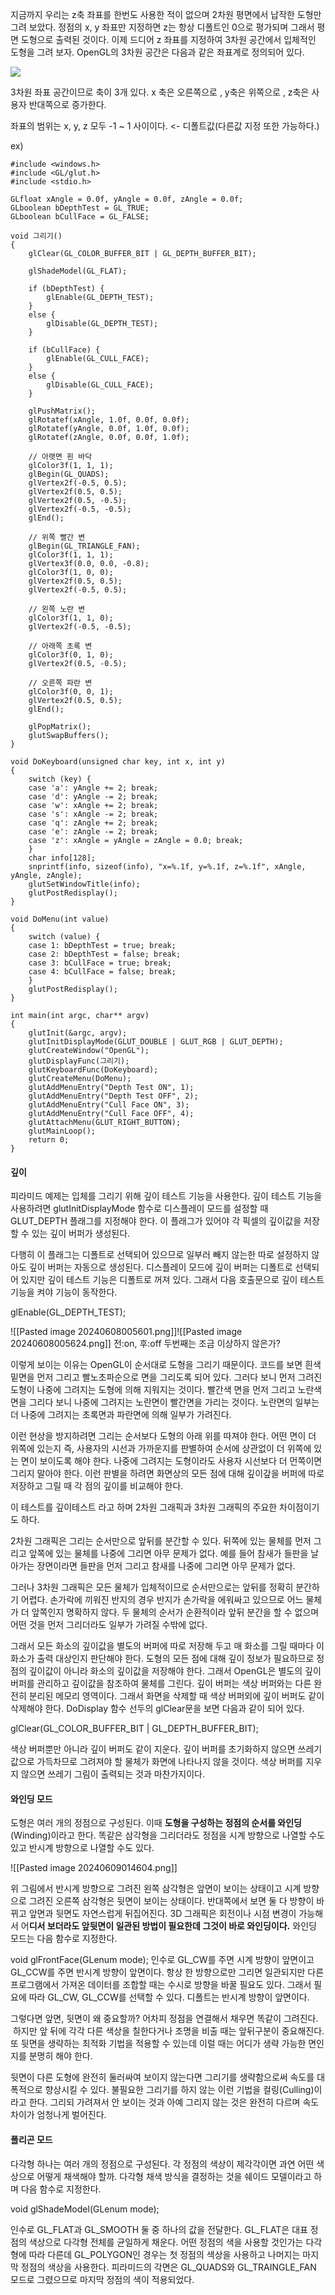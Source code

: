 지금까지 우리는 z축 좌표를 한번도 사용한 적이 없으며 2차원 평면에서 납작한 도형만 그려 보았다. 정점의 x, y 좌표만 지정하면 z는 항상 디폴트인 0으로 평가되며 그래서 평면 도형으로 출력된 것이다. 이제 드디어 z 좌표를 지정하여 3차원 공간에서 입체적인 도형을 그려 보자. OpenGL의 3차원 공간은 다음과 같은 좌표계로 정의되어 있다.

![](http://www.soen.kr/lecture/library/opengl/opengl-6.files/image002.gif)

3차원 좌표 공간이므로 축이 3개 있다. 
x 축은 오른쪽으로 ,
y축은 위쪽으로 ,
z축은 사용자 반대쪽으로 증가한다.

좌표의 범위는 x, y, z 모두 -1 ~ 1 사이이다. <- 디폴트값(다른값 지정 또한 가능하다.)

ex)
```
#include <windows.h>
#include <GL/glut.h>
#include <stdio.h>

GLfloat xAngle = 0.0f, yAngle = 0.0f, zAngle = 0.0f;
GLboolean bDepthTest = GL_TRUE;
GLboolean bCullFace = GL_FALSE;

void 그리기()
{
    glClear(GL_COLOR_BUFFER_BIT | GL_DEPTH_BUFFER_BIT);

    glShadeModel(GL_FLAT);

    if (bDepthTest) {
        glEnable(GL_DEPTH_TEST);
    }
    else {
        glDisable(GL_DEPTH_TEST);
    }

    if (bCullFace) {
        glEnable(GL_CULL_FACE);
    }
    else {
        glDisable(GL_CULL_FACE);
    }

    glPushMatrix();
    glRotatef(xAngle, 1.0f, 0.0f, 0.0f);
    glRotatef(yAngle, 0.0f, 1.0f, 0.0f);
    glRotatef(zAngle, 0.0f, 0.0f, 1.0f);

    // 아랫면 흰 바닥
    glColor3f(1, 1, 1);
    glBegin(GL_QUADS);
    glVertex2f(-0.5, 0.5);
    glVertex2f(0.5, 0.5);
    glVertex2f(0.5, -0.5);
    glVertex2f(-0.5, -0.5);
    glEnd();

    // 위쪽 빨간 변
    glBegin(GL_TRIANGLE_FAN);
    glColor3f(1, 1, 1);
    glVertex3f(0.0, 0.0, -0.8);
    glColor3f(1, 0, 0);
    glVertex2f(0.5, 0.5);
    glVertex2f(-0.5, 0.5);

    // 왼쪽 노란 변
    glColor3f(1, 1, 0);
    glVertex2f(-0.5, -0.5);

    // 아래쪽 초록 변
    glColor3f(0, 1, 0);
    glVertex2f(0.5, -0.5);

    // 오른쪽 파란 변
    glColor3f(0, 0, 1);
    glVertex2f(0.5, 0.5);
    glEnd();

    glPopMatrix();
    glutSwapBuffers();
}

void DoKeyboard(unsigned char key, int x, int y)
{
    switch (key) {
    case 'a': yAngle += 2; break;
    case 'd': yAngle -= 2; break;
    case 'w': xAngle += 2; break;
    case 's': xAngle -= 2; break;
    case 'q': zAngle += 2; break;
    case 'e': zAngle -= 2; break;
    case 'z': xAngle = yAngle = zAngle = 0.0; break;
    }
    char info[128];
    snprintf(info, sizeof(info), "x=%.1f, y=%.1f, z=%.1f", xAngle, yAngle, zAngle);
    glutSetWindowTitle(info);
    glutPostRedisplay();
}

void DoMenu(int value)
{
    switch (value) {
    case 1: bDepthTest = true; break;
    case 2: bDepthTest = false; break;
    case 3: bCullFace = true; break;
    case 4: bCullFace = false; break;
    }
    glutPostRedisplay();
}

int main(int argc, char** argv)
{
    glutInit(&argc, argv);
    glutInitDisplayMode(GLUT_DOUBLE | GLUT_RGB | GLUT_DEPTH);
    glutCreateWindow("OpenGL");
    glutDisplayFunc(그리기);
    glutKeyboardFunc(DoKeyboard);
    glutCreateMenu(DoMenu);
    glutAddMenuEntry("Depth Test ON", 1);
    glutAddMenuEntry("Depth Test OFF", 2);
    glutAddMenuEntry("Cull Face ON", 3);
    glutAddMenuEntry("Cull Face OFF", 4);
    glutAttachMenu(GLUT_RIGHT_BUTTON);
    glutMainLoop();
    return 0;
}

```

#### 깊이

피라미드 예제는 입체를 그리기 위해 깊이 테스트 기능을 사용한다. 깊이 테스트 기능을 사용하려면 glutInitDisplayMode 함수로 디스플레이 모드를 설정할 때 GLUT_DEPTH 플래그를 지정해야 한다. 이 플래그가 있어야 각 픽셀의 깊이값을 저장할 수 있는 깊이 버퍼가 생성된다.

다행히 이 플래그는 디폴트로 선택되어 있으므로 일부러 빼지 않는한 따로 설정하지 않아도 깊이 버퍼는 자동으로 생성된다. 디스플레이 모드에 깊이 버퍼는 디폴트로 선택되어 있지만 깊이 테스트 기능은 디폴트로 꺼져 있다. 그래서 다음 호출문으로 깊이 테스트 기능을 켜야 기능이 동작한다.

glEnable(GL_DEPTH_TEST);

![[Pasted image 20240608005601.png]]![[Pasted image 20240608005624.png]]
전:on, 후:off
두번째는 조금 이상하지 않은가?

이렇게 보이는 이유는 OpenGL이 순서대로 도형을 그리기 때문이다. 코드를 보면 흰색 밑면을 먼저 그리고 빨노초파순으로 면을 그리도록 되어 있다. 그러다 보니 먼저 그려진 도형이 나중에 그려지는 도형에 의해 지워지는 것이다. 빨간색 면을 먼저 그리고 노란색 면을 그리다 보니 나중에 그려지는 노란면이 빨간면을 가리는 것이다. 노란면의 일부는 더 나중에 그려지는 초록면과 파란면에 의해 일부가 가려진다.

이런 현상을 방지하려면 그리는 순서보다 도형의 아래 위를 따져야 한다. 어떤 면이 더 위쪽에 있는지 즉, 사용자의 시선과 가까운지를 판별하여 순서에 상관없이 더 위쪽에 있는 면이 보이도록 해야 한다.  나중에 그려지는 도형이라도 사용자 시선보다 더 먼쪽이면 그리지 말아야 한다. 이런 판별을 하려면 화면상의 모든 점에 대해 깊이갚을 버퍼에 따로 저장하고 그릴 때 각 점의 깊이를 비교해야 한다.

이 테스트를 깊이테스트 라고 하며 2차원 그래픽과 3차원 그래픽의 주요한 차이점이기도 하다.

2차원 그래픽은 그리는 순서만으로 앞뒤를 분간할 수 있다. 뒤쪽에 있는 물체를 먼저 그리고 앞쪽에 있는 물체를 나중에 그리면 아무 문제가 없다. 예를 들어 참새가 들판을 날아가는 장면이라면 들판을 먼저 그리고 참새를 나중에 그리면 아무 문제가 없다.

그러나 3차원 그래픽은 모든 물체가 입체적이므로 순서만으로는 앞뒤를 정확히 분간하기 어렵다. 손가락에 끼워진 반지의 경우 반지가 손가락을 에워싸고 있으므로 어느 물체가 더 앞쪽인지 명확하지 않다. 두 물체의 순서가 순환적이라 앞뒤 분간을 할 수 없으며 어떤 것을 먼저 그리더라도 일부가 가려질 수밖에 없다.

그래서 모든 화소의 깊이값을 별도의 버퍼에 따로 저장해 두고 매 화소를 그릴 때마다 이 화소가 출력 대상인지 판단해야 한다. 도형의 모든 점에 대해 깊이 정보가 필요하므로 정점의 깊이값이 아니라 화소의 깊이값을 저장해야 한다. 그래서 OpenGL은 별도의 깊이 버퍼를 관리하고 깊이값을 참조하여 물체를 그린다. 깊이 버퍼는 색상 버퍼와는 다른 완전히 분리된 메모리 영역이다. 그래서 화면을 삭제할 때 색상 버퍼외에 깊이 버퍼도 같이 삭제해야 한다. DoDisplay 함수 선두의 glClear문을 보면 다음과 같이 되어 있다.

glClear(GL_COLOR_BUFFER_BIT | GL_DEPTH_BUFFER_BIT);

색상 버퍼뿐만 아니라 깊이 버퍼도 같이 지운다. 깊이 버퍼를 초기화하지 않으면 쓰레기값으로 가득차므로 그려져야 할 물체가 화면에 나타나지 않을 것이다. 색상 버퍼를 지우지 않으면 쓰레기 그림이 출력되는 것과 마찬가지이다.

#### 와인딩 모드

도형은 여러 개의 정점으로 구성된다. 이때 **도형을 구성하는 정점의 순서를 와인딩**(Winding)이라고 한다. 똑같은 삼각형을 그리더라도 정점을 시계 방향으로 나열할 수도 있고 반시계 방향으로 나열할 수도 있다.

![[Pasted image 20240609014604.png]]

위 그림에서 반시계 방향으로 그려진 왼쪽 삼각형은 앞면이 보이는 상태이고 시계 방향으로 그려진 오른쪽 삼각형은 뒷면이 보이는 상태이다. 반대쪽에서 보면 둘 다 방향이 바뀌고 앞면과 뒷면도 자연스럽게 뒤집어진다. 3D 그래픽은 회전이나 시점 변경이 가능해서 어**디서 보더라도 앞뒷면이 일관된 방법이 필요한데 그것이 바로 와인딩이다.** 와인딩 모드는 다음 함수로 지정한다.

void glFrontFace(GLenum mode);
인수로 GL_CW를 주면 시계 방향이 앞면이고 GL_CCW를 주면 반시계 방향이 앞면이다.
항상 한 방향으로만 그리면 일관되지만 다른 프로그램에서 가져온 데이터를 조합할 때는 수시로 방향을 바꿀 필요도 있다. 그래서 필요에 따라 GL_CW, GL_CCW를 선택할 수 있다. 디폴트는 반시계 방향이 앞면이다.

그렇다면 앞면, 뒷면이 왜 중요할까? 어차피 정점을 연결해서 채우면 똑같이 그려진다.   하지만 앞 뒤에 각각 다른 색상을 칠한다거나 조명을 비출 때는 앞뒤구분이 중요해진다. 또 뒷면을 생략하는 최적화 기법을 적용할 수 있는데 이럴 때는 어디가 생략 가능한 면인지를 분명히 해야 한다.

뒷면이 다른 도형에 완전히 둘러싸여 보이지 않는다면 그리기를 생략함으로써 속도를 대폭적으로 향상시킬 수 있다. 불필요한 그리기를 하지 않는 이런 기법을 컬링(Culling)이라고 한다. 그리되 가려져서 안 보이는 것과 아예 그리지 않는 것은 완전히 다르며 속도 차이가 엄청나게 벌어진다.

#### 폴리곤 모드

다각형 하나는 여러 개의 정점으로 구성된다. 각 정점의 색상이 제각각이면 과연 어떤 색상으로 어떻게 채색해야 할까. 다각형 채색 방식을 결정하는 것을 쉐이드 모델이라고 하며 다음 함수로 지정한다.

void glShadeModel(GLenum mode);

인수로 GL_FLAT과 GL_SMOOTH 둘 중 하나의 값을 전달한다. GL_FLAT은 대표 정점의 색상으로 다각형 전체를 균일하게 채운다. 어떤 정점의 색을 사용할 것인가는 다각형에 따라 다른데 GL_POLYGON인 경우는 첫 정점의 색상을 사용하고 나머지는 마지막 정점의 색상을 사용한다. 피라미드의 각면은 GL_QUADS와 GL_TRAINGLE_FAN 모드로 그렸으므로 마지막 정점의 색이 적용되었다.

